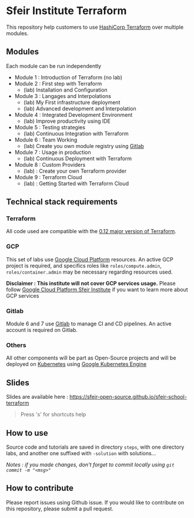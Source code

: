 # Sfeir Institute Terraform

This repository help customers to use [HashiCorp Terraform](https://www.terraform.io/) over multiple modules.

## Modules

Each module can be run independently

* Module 1 : Introduction of Terraform (no lab)
* Module 2 : First step with Terraform
  * (lab) Installation and Configuration
* Module 3 : Langages and Interpolations
  * (lab) My First infrastructure deployment
  * (lab) Advanced development and Interpolation
* Module 4 : Integrated Development Environment
  * (lab) Improve productivity using IDE
* Module 5 : Testing strategies
  * (lab) Continuous Integration with Terraform
* Module 6 : Team Working
  * (lab) Create you own module registry using [Gitlab](https://about.gitlab.com/)
* Module 7 : Usage in production
  * (lab) Continuous Deployment with Terraform
* Module 8 : Custom Providers
  * (lab) : Create your own Terraform provider
* Module 9 : Terraform Cloud
  * (lab) : Getting Started with Terraform Cloud

## Technical stack requirements

### Terraform

All code used are compatible with the [0.12 major version of Terraform](https://releases.hashicorp.com/terraform/).

### GCP

This set of labs use [Google Cloud Platform](https://cloud.google.com/) resources.
An active GCP project is required, and specifics roles like `roles/compute.admin`, `roles/container.admin` may be necessary regarding resources used.

**Disclaimer : This institute will not cover GCP services usage.**
Please follow [Google Cloud Platform Sfeir Institute](https://www.sfeir.com/formation/institute/) if you want to learn more about GCP services

### Gitlab

Module 6 and 7 use [Gitlab](https://about.gitlab.com/) to manage CI and CD pipelines.
An active account is required on Gitlab.

### Others

All other components will be part as Open-Source projects and will be deployed on [Kubernetes](https://kubernetes.io/) using [Google Kubernetes Engine](https://cloud.google.com/kubernetes-engine/)

## Slides

Slides are available here : https://sfeir-open-source.github.io/sfeir-school-terraform

> Press 's' for shortcuts help

## How to use

Source code and tutorials are saved in directory `steps`, with one directory labs, and another one suffixed with `-solution` with solutions...

*Notes : if you made changes, don't forget to commit locally using `git commit -m "<msg>"`*

## How to contribute

Please report issues using Github issue.
If you would like to contribute on this repository, please submit a pull request.
